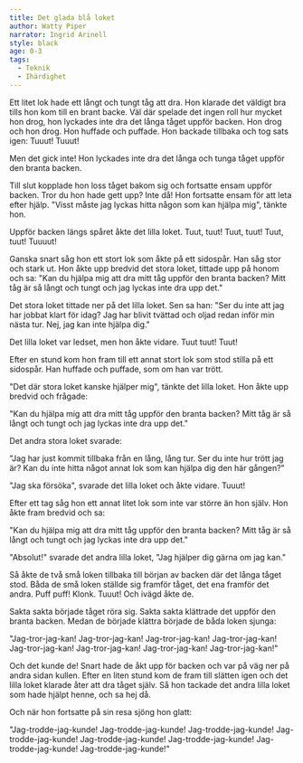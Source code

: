 ```yaml
---
title: Det glada blå loket
author: Watty Piper
narrator: Ingrid Arinell
style: black
age: 0-3
tags:
  - Teknik
  - Ihärdighet
---
```


Ett litet lok hade ett långt och tungt tåg att dra. Hon klarade det väldigt bra tills hon kom till en brant backe. Väl där spelade det ingen roll hur mycket hon drog, hon lyckades inte dra det långa tåget uppför backen. Hon drog och hon drog. Hon huffade och puffade. Hon backade tillbaka och tog sats igen: Tuuut! Tuuut!

Men det gick inte! Hon lyckades inte dra det långa och tunga tåget uppför den branta backen.

Till slut kopplade hon loss tåget bakom sig och fortsatte ensam uppför backen. Tror du hon hade gett upp? Inte då! Hon fortsatte ensam för att leta efter hjälp. "Visst måste jag lyckas hitta någon som kan hjälpa mig", tänkte hon.

Uppför backen längs spåret åkte det lilla loket. Tuut, tuut! Tuut, tuut! Tuut, tuut! Tuuuut!

Ganska snart såg hon ett stort lok som åkte på ett sidospår. Han såg stor och stark ut. Hon åkte upp bredvid det stora loket, tittade upp på honom och sa: "Kan du hjälpa mig att dra mitt tåg uppför den branta backen? Mitt tåg är så långt och tungt och jag lyckas inte dra upp det."

Det stora loket tittade ner på det lilla loket. Sen sa han: "Ser du inte att jag har jobbat klart för idag? Jag har blivit tvättad och oljad redan inför min nästa tur. Nej, jag kan inte hjälpa dig."

Det lilla loket var ledset, men hon åkte vidare. Tuut tuut! Tuut!

Efter en stund kom hon fram till ett annat stort lok som stod stilla på ett sidospår. Han huffade och puffade, som om han var trött.

"Det där stora loket kanske hjälper mig", tänkte det lilla loket. Hon åkte upp bredvid och frågade:

"Kan du hjälpa mig att dra mitt tåg uppför den branta backen? Mitt tåg är så långt och tungt och jag lyckas inte dra upp det."

Det andra stora loket svarade:

"Jag har just kommit tillbaka från en lång, lång tur. Ser du inte hur trött jag är? Kan du inte hitta något annat lok som kan hjälpa dig den här gången?"

"Jag ska försöka", svarade det lilla loket och åkte vidare. Tuuut!

Efter ett tag såg hon ett annat litet lok som inte var större än hon själv. Hon åkte fram bredvid och sa:

"Kan du hjälpa mig att dra mitt tåg uppför den branta backen? Mitt tåg är så långt och tungt och jag lyckas inte dra upp det."

"Absolut!" svarade det andra lilla loket, "Jag hjälper dig gärna om jag kan."

Så åkte de två små loken tillbaka till början av backen där det långa tåget stod. Båda de små loken ställde sig framför tåget, det ena framför det andra. Puff puff! Klonk. Tuuut! Och ivägd åkte de.

Sakta sakta började tåget röra sig. Sakta sakta klättrade det uppför den branta backen. Medan de började klättra började de båda loken sjunga:

"Jag-tror-jag-kan! Jag-tror-jag-kan! Jag-tror-jag-kan! Jag-tror-jag-kan! Jag-tror-jag-kan! Jag-tror-jag-kan! Jag-tror-jag-kan! Jag-tror-jag-kan!"

Och det kunde de! Snart hade de åkt upp för backen och var på väg ner på andra sidan kullen. Efter en liten stund kom de fram till slätten igen och det lilla loket klarade åter att dra tåget själv. Så hon tackade det andra lilla loket som hade hjälpt henne, och sa hej då.

Och när hon fortsatte på sin resa sjöng hon glatt:

"Jag-trodde-jag-kunde! Jag-trodde-jag-kunde! Jag-trodde-jag-kunde! Jag-trodde-jag-kunde! Jag-trodde-jag-kunde! Jag-trodde-jag-kunde! Jag-trodde-jag-kunde! Jag-trodde-jag-kunde!"
